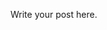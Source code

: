 <!--
.. title: Supervised Learning - K Nearest Neighbors (KNN)
.. slug: 04-supervised_learning-k_nearest_neighbors
.. date: 2017-04-04 14:24:22 UTC+08:00
.. tags:
.. category:
.. link:
.. description:
.. type: text
-->

Write your post here.
